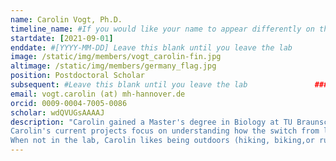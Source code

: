 ```yaml
---
name: Carolin Vogt, Ph.D.
timeline_name: #If you would like your name to appear differently on the Lab timeline, fill out this line.
startdate: [2021-09-01]
enddate: #[YYYY-MM-DD] Leave this blank until you leave the lab
image: /static/img/members/vogt_carolin-fin.jpg
altimage: /static/img/members/germany_flag.jpg
position: Postdoctoral Scholar
subsequent: #Leave this blank until you leave the lab				### LEAVE THIS BLANK
email: vogt.carolin (at) mh-hannover.de 
orcid: 0009-0004-7005-0086
scholar: wdQVUGsAAAAJ
description: "Carolin gained a Master's degree in Biology at TU Braunschweig before undertaking a PhD in the lab of PD Jens Bohne at the MHH. She received a DAAD PRIME fellowship that allowed her to join the lab of Prof. Britt Glaunsinger at UC Berkeley as a visiting postdoc before she later returned to the Bohne lab. In the Summer of 2021, she joined the Depledge Lab.
Carolin's current projects focus on understanding how the switch from latent to lytic replication in VZV takes place on the transcriptional level, and to identify RNA-binding proteins that bind to specific VZV transcripts.  
When not in the lab, Carolin likes being outdoors (hiking, biking,or running), spending time with friends and family, or reading a good book."
---
```

